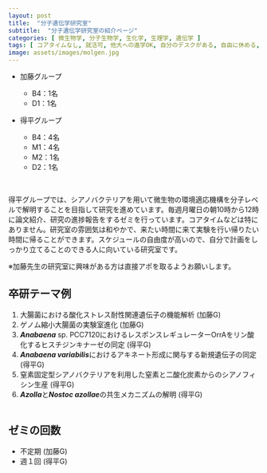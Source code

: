 ```yaml
---
layout: post
title:  "分子遺伝学研究室"
subtitle:  "分子遺伝学研究室の紹介ページ"
categories: [ 微生物学, 分子生物学, 生化学, 生理学, 遺伝学 ]
tags: [ コアタイムなし, 就活可, 他大への進学OK, 自分のデスクがある, 自由に休める, 研究テーマを自分で決める ]
image: assets/images/molgen.jpg
---
```


- 加藤グループ
    - B4：1名
    - D1：1名
  
- 得平グループ
    - B4：4名
    - M1：4名
    - M2：1名
    - D2：1名
<br />

得平グループでは、シアノバクテリアを用いて微生物の環境適応機構を分子レベルで解明することを目指して研究を進めています。毎週月曜日の朝10時から12時に論文紹介、研究の進捗報告をするゼミを行っています。コアタイムなどは特にありません。研究室の雰囲気は和やかで、来たい時間に来て実験を行い帰りたい時間に帰ることができます。スケジュールの自由度が高いので、自分で計画をしっかり立てることのできる人に向いている研究室です。  
  
※加藤先生の研究室に興味がある方は直接アポを取るようお願いします。

## 卒研テーマ例
1. 大腸菌における酸化ストレス耐性関連遺伝子の機能解析 (加藤G)
1. ゲノム縮小大腸菌の実験室進化 (加藤G)
1. ***Anabaena*** sp. PCC7120におけるレスポンスレギュレーターOrrAをリン酸化するヒスチジンキナーゼの同定 (得平G)
1. ***Anabaena variabilis***におけるアキネート形成に関与する新規遺伝子の同定 (得平G)
1. 窒素固定型シアノバクテリアを利用した窒素と二酸化炭素からのシアノフィシン生産 (得平G)
1. ***Azolla***と***Nostoc azollae***の共生メカニズムの解明 (得平G)
<br /><br />
   
## ゼミの回数
- 不定期 (加藤G)
- 週１回 (得平G)
<br /><br />

